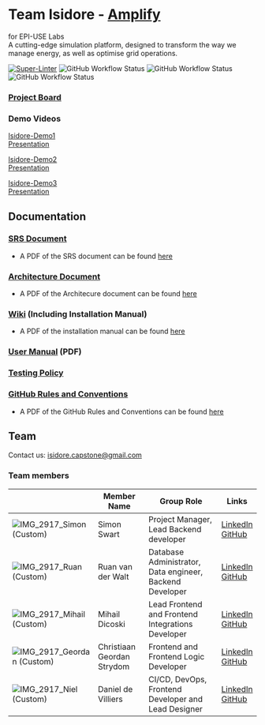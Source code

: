 # Team Isidore - [Amplify](https://www.amplify.org.za)

for EPI-USE Labs  
A cutting-edge simulation platform, designed to transform the way we manage energy, as well as optimise grid operations.

[![Super-Linter](https://github.com/COS301-SE-2024/Open-Electricity-Market/actions/workflows/linter.yml/badge.svg)](https://github.com/marketplace/actions/super-linter)
![GitHub Workflow Status](https://github.com/COS301-SE-2024/Open-Electricity-Market/actions/workflows/rust.yml/badge.svg)
![GitHub Workflow Status](https://github.com/COS301-SE-2024/Open-Electricity-Market/actions/workflows/deploy.yml/badge.svg)
![GitHub Workflow Status](https://github.com/COS301-SE-2024/Open-Electricity-Market/actions/workflows/newman.yml/badge.svg)

### [Project Board](https://github.com/orgs/COS301-SE-2024/projects/61)

### Demo Videos

[Isidore-Demo1](https://drive.google.com/file/d/1HzBVvMgayBuUu31RuoCGHCz-wTetOyO7/view?usp=drive_link)  
[Presentation](https://docs.google.com/presentation/d/14n8cinxqoJqJZMrr3GxMGwl2dicc7n-0500KkSDHj4I/edit?usp=sharing)

[Isidore-Demo2](https://drive.google.com/drive/folders/17_B3ULcrNecHhojsvWWrGIfj6PJ3XhKP?usp=sharing)  
[Presentation](https://docs.google.com/presentation/d/1aZw-H_mQlKRyQq-DzCK-zBfPBjCJ_ubs0Uo1ngD80PI/edit?usp=sharing)

[Isidore-Demo3](https://drive.google.com/file/d/1NW12CLp_ADPZXEIPng_nmORFoGj28sAd/view?usp=sharing)  
[Presentation](https://docs.google.com/presentation/d/1oWkBIHsrpzYdaUd01Gs3L3aSPUv49cW0ggDE1Mk3Jds/edit?usp=sharing)

## Documentation

### [SRS Document](https://docs.google.com/document/d/1TWXuyvVNMfoEz-0VTt4-FJIbGmO2NC7WxXOY_wxl6nY/edit?usp=sharing)

- A PDF of the SRS document can be found [here](https://drive.google.com/file/d/1b9_dAPqjy-yzoPDOH-X7AN3SlHuhVfw4/view?usp=sharing)

### [Architecture Document](https://docs.google.com/document/d/1iOWSFGFzaD9XpniBLI5MVvW14hI2wmSAqM8neAVzzKQ/edit?usp=sharing)

- A PDF of the Architecure document can be found [here](https://drive.google.com/file/d/1_ZRJ9h2_MRobdjVMRWlZ19UvJ48Zb68e/view?usp=drive_link)

### [Wiki](https://github.com/COS301-SE-2024/Open-Electricity-Market/wiki) (Including Installation Manual)

- A PDF of the installation manual can be found [here](https://drive.google.com/file/d/1mUAVHsBsUE-qD9GNEbh5qQffu-iG_WHS/view?usp=drive_link)

### [User Manual](https://drive.google.com/file/d/1G4fQVAYeXUatr1-xSmgA68Xtpqggn3Gr/view?usp=drive_link) (PDF)

### [Testing Policy](https://docs.google.com/document/d/1ihWtZrghmX4Ig4nx2P1o_rxici69e8y-bOlsbUGiN84/edit?usp=sharing)

### [GitHub Rules and Conventions](https://github.com/COS301-SE-2024/Open-Electricity-Market/blob/dev/Documentation/GitHub_Rules_and_Conventions.md)
- A PDF of the GitHub Rules and Conventions can be found [here](https://drive.google.com/file/d/1WRcUWB-A0LqADv4HSqpwhGjrPLIREA36/view?usp=sharing)

## Team

Contact us: [isidore.capstone@gmail.com](mailto:isidore.capstone@gmail.com)

### Team members

|                                                                                                               | Member Name                | Group Role                                               | Links                                                                                                                                                          |
| ------------------------------------------------------------------------------------------------------------- | -------------------------- | -------------------------------------------------------- | -------------------------------------------------------------------------------------------------------------------------------------------------------------- |
| ![IMG_2917_Simon (Custom)](https://github.com/user-attachments/assets/f78bb807-9faa-4a9c-a198-b8be08f7f929)   | Simon Swart                | Project Manager, Lead Backend developer                  | [LinkedIn](https://www.linkedin.com/in/simon-swart-71537a2b6/edit/forms/next-action/after-connect-add-position/)<br>[GitHub](https://github.com/MasterJeddy)   |
| ![IMG_2917_Ruan (Custom)](https://github.com/user-attachments/assets/fed02c30-52f9-47a8-90ae-2f9e59252464)    | Ruan van der Walt          | Database Administrator, Data engineer, Backend Developer | [LinkedIn](https://www.linkedin.com/in/ruan-van-der-walt-22a921177/)<br>[GitHub](https://github.com/RuanvanderWalt)                                            |
| ![IMG_2917_Mihail (Custom)](https://github.com/user-attachments/assets/e82d8e75-65e7-44b1-9f9b-8f9b1895480f)  | Mihail Dicoski             | Lead Frontend and Frontend Integrations Developer        | [LinkedIn](https://www.linkedin.com/in/mihail-dicoski-451760300/)<br>[GitHub](https://github.com/mihaildicoski)                                                |
| ![IMG_2917_Geordan (Custom)](https://github.com/user-attachments/assets/130d0384-0e4f-4262-a450-b8b27b9fad3c) | Christiaan Geordan Strydom | Frontend and Frontend Logic Developer                    | [LinkedIn](https://www.linkedin.com/in/christiaan-strydom-5195762ba/edit/forms/next-action/after-connect-add-position/)<br>[GitHub](https://github.com/anyx66) |
| ![IMG_2917_Niel (Custom)](https://github.com/user-attachments/assets/771ec431-3874-4e9a-9da7-d9ace3d28ba5)    | Daniel de Villiers         | CI/CD, DevOps, Frontend Developer and Lead Designer      | [LinkedIn](https://www.linkedin.com/in/daniel-de-villiers-652720286/)<br>[GitHub](https://github.com/Danieldv-s)                                               |
